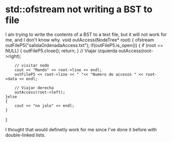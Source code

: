 
# std::ofstream not writing a BST to file

I am trying to write the contents of a BST to a text file, but it will not work for me, and I don't know why.
void outAccess(NodeTree* root)
{
    ofstream outFileP5("salidaOrdenadaAccess.txt");
    if(outFileP5.is_open())
    {
        if (root == NULL)
        {
            outFileP5.close();
            return;
        }
        // Viajar izquierda
        outAccess(root->right);

        // visitar nodo
        cout << "Mando" << root->line << endl;
        outFileP5 << root->line << " "<< "Numero de accesos " << root->data << endl;

        // Viajar derecha
        outAccess(root->left);
    }else
    {
        cout << "no jalo" << endl;
    }
}

I thought that would definetly work for me since I've done it before with double-linked lists.

        